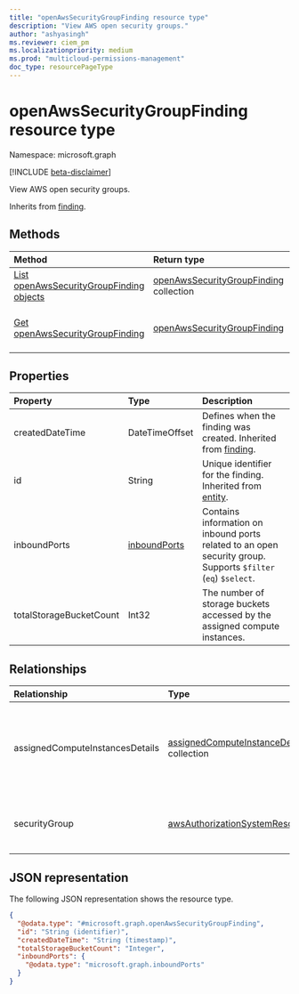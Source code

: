 ```yaml
---
title: "openAwsSecurityGroupFinding resource type"
description: "View AWS open security groups."
author: "ashyasingh"
ms.reviewer: ciem_pm
ms.localizationpriority: medium
ms.prod: "multicloud-permissions-management"
doc_type: resourcePageType
---
```


# openAwsSecurityGroupFinding resource type

Namespace: microsoft.graph

[!INCLUDE [beta-disclaimer](../../includes/beta-disclaimer.md)]

View AWS open security groups.

Inherits from [finding](../resources/finding.md).

## Methods
|Method|Return type|Description|
|:---|:---|:---|
|[List openAwsSecurityGroupFinding objects](../api/openawssecuritygroupfinding-list.md)|[openAwsSecurityGroupFinding](../resources/openawssecuritygroupfinding.md) collection|Get a list of the [openAwsSecurityGroupFinding](../resources/openawssecuritygroupfinding.md) objects and their properties.|
|[Get openAwsSecurityGroupFinding](../api/openawssecuritygroupfinding-get.md)|[openAwsSecurityGroupFinding](../resources/openawssecuritygroupfinding.md)|Read the properties and relationships of an [openAwsSecurityGroupFinding](../resources/openawssecuritygroupfinding.md) object.|

## Properties
|Property|Type|Description|
|:---|:---|:---|
|createdDateTime|DateTimeOffset|Defines when the finding was created. Inherited from [finding](../resources/finding.md).|
|id|String|Unique identifier for the finding. Inherited from [entity](../resources/entity.md).|
|inboundPorts|[inboundPorts](../resources/inboundports.md)|Contains information on inbound ports related to an open security group. Supports `$filter` (`eq`) `$select`.|
|totalStorageBucketCount|Int32|The number of storage buckets accessed by the assigned compute instances.|

## Relationships
|Relationship|Type|Description|
|:---|:---|:---|
|assignedComputeInstancesDetails|[assignedComputeInstanceDetails](../resources/assignedcomputeinstancedetails.md) collection|A set of AWS EC2 compute instances related to this open security group.|
|securityGroup|[awsAuthorizationSystemResource](../resources/awsauthorizationsystemresource.md)|Represents a resource in an AWS authorization system.|

## JSON representation
The following JSON representation shows the resource type.
<!-- {
  "blockType": "resource",
  "keyProperty": "id",
  "@odata.type": "microsoft.graph.openAwsSecurityGroupFinding",
  "baseType": "microsoft.graph.finding",
  "openType": false
}
-->
``` json
{
  "@odata.type": "#microsoft.graph.openAwsSecurityGroupFinding",
  "id": "String (identifier)",
  "createdDateTime": "String (timestamp)",
  "totalStorageBucketCount": "Integer",
  "inboundPorts": {
    "@odata.type": "microsoft.graph.inboundPorts"
  }
}
```

